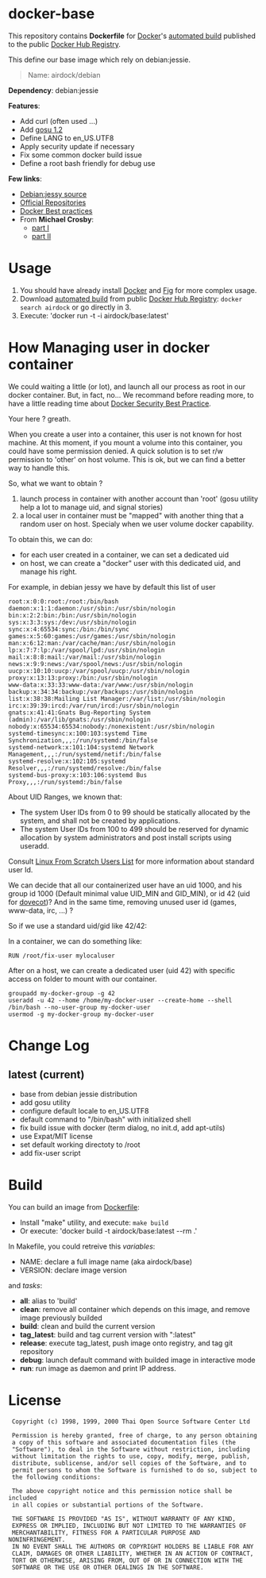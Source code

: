 # docker-base

This repository contains **Dockerfile** for [Docker](https://www.docker.com/)'s [automated build](https://registry.hub.docker.com/u/airdock/) published to the public [Docker Hub Registry](https://registry.hub.docker.com/).

This define our base image which rely on debian:jessie.

> Name: airdock/debian

**Dependency**: debian:jessie

**Features**:

 - Add curl (often used ...)
 - Add [gosu 1.2](https://github.com/tianon/gosu)
 - Define LANG to en_US.UTF8
 - Apply security update if necessary
 - Fix some common docker build issue 
 - Define a root bash friendly for debug use

**Few links**:

- [Debian:jessy source](https://github.com/tianon/docker-brew-debian/tree/b6b91ab925802aff7b832127c278aba23d88d3d1/jessie)
- [Official Repositories](http://docs.docker.com/docker-hub/official_repos/)
- [Docker Best practices](http://docs.docker.com/articles/dockerfile_best-practices/)
- From **Michael Crosby**:
	- [part I](http://crosbymichael.com/dockerfile-best-practices.html)
	- [part II](http://crosbymichael.com/dockerfile-best-practices-take-2.html)


# Usage

1. You should have already install [Docker](https://www.docker.com/) and [Fig](http://www.fig.sh/) for more complex usage.
2. Download [automated build](https://registry.hub.docker.com/u/airdock/) from public [Docker Hub Registry](https://registry.hub.docker.com/):
`docker search airdock` or go directly in 3.
3. Execute: 'docker run -t -i  airdock/base:latest'


# How Managing user in docker container

We could waiting a little (or lot), and launch all our process as root in our docker container.
But, in fact, no... We recommand before reading more, to have a little reading time about [Docker Security Best Practice](http://linux-audit.com/docker-security-best-practices-for-your-vessel-and-containers/).

Your here ? greath.

When you create a user into a container, this user is not known for host machine. 
At this moment, if you mount a volume into this container, you could have some permission denied. 
A quick solution is to set r/w permission to 'other' on host volume. This is ok, but we can find a better way to handle this.


So, what we want to obtain ?

1. launch process in container with another account than 'root' (gosu utility help a lot to manage uid, and signal stories)
2. a local user in container must be "mapped" with another thing that a random user on host. Specialy when we user volume docker capability.    

To obtain this, we can do:

- for each user created in a container, we can set a dedicated uid
- on host, we can create a "docker" user with this dedicated uid, and manage his right.


For example, in debian jessy we have by default this list of user

```
root:x:0:0:root:/root:/bin/bash
daemon:x:1:1:daemon:/usr/sbin:/usr/sbin/nologin
bin:x:2:2:bin:/bin:/usr/sbin/nologin
sys:x:3:3:sys:/dev:/usr/sbin/nologin
sync:x:4:65534:sync:/bin:/bin/sync
games:x:5:60:games:/usr/games:/usr/sbin/nologin
man:x:6:12:man:/var/cache/man:/usr/sbin/nologin
lp:x:7:7:lp:/var/spool/lpd:/usr/sbin/nologin
mail:x:8:8:mail:/var/mail:/usr/sbin/nologin
news:x:9:9:news:/var/spool/news:/usr/sbin/nologin
uucp:x:10:10:uucp:/var/spool/uucp:/usr/sbin/nologin
proxy:x:13:13:proxy:/bin:/usr/sbin/nologin
www-data:x:33:33:www-data:/var/www:/usr/sbin/nologin
backup:x:34:34:backup:/var/backups:/usr/sbin/nologin
list:x:38:38:Mailing List Manager:/var/list:/usr/sbin/nologin
irc:x:39:39:ircd:/var/run/ircd:/usr/sbin/nologin
gnats:x:41:41:Gnats Bug-Reporting System (admin):/var/lib/gnats:/usr/sbin/nologin
nobody:x:65534:65534:nobody:/nonexistent:/usr/sbin/nologin
systemd-timesync:x:100:103:systemd Time Synchronization,,,:/run/systemd:/bin/false
systemd-network:x:101:104:systemd Network Management,,,:/run/systemd/netif:/bin/false
systemd-resolve:x:102:105:systemd Resolver,,,:/run/systemd/resolve:/bin/false
systemd-bus-proxy:x:103:106:systemd Bus Proxy,,,:/run/systemd:/bin/false
```

About UID Ranges, we known that:

- The system User IDs from 0 to 99 should be statically allocated by the system, and shall not be created by applications.
- The system User IDs from 100 to 499 should be reserved for dynamic allocation by system administrators and post install scripts using useradd.

Consult [Linux From Scratch Users List](http://www.linuxfromscratch.org/blfs/view/svn/postlfs/users.html) for more information about standard user Id.


We can decide that all our containerized user have an uid 1000, and his group id 1000 (Default minimal value UID_MIN and GID_MIN), or id 42 (uid for [dovecot](http://www.dovecot.org/))? And in the same time, removing unused user id (games, www-data, irc, ...) ?


So if we use a standard uid/gid like 42/42:

In a container, we can do something like:

	RUN /root/fix-user mylocaluser


After on a host, we can create a dedicated user (uid 42) with specific access on folder to mount with our container. 

```
groupadd my-docker-group -g 42
useradd -u 42 --home /home/my-docker-user --create-home --shell /bin/bash --no-user-group my-docker-user
usermod -g my-docker-group my-docker-user
```

# Change Log

## latest (current)

- base from debian jessie distribution
- add gosu utility
- configure default locale to en_US.UTF8
- default command to "/bin/bash" with initialized shell
- fix build issue with docker (term dialog, no init.d, add apt-utils)
- use Expat/MIT license
- set default working directoty to /root
- add fix-user script

# Build

You can build an image from [Dockerfile](https://github.com/airdock-io/docker-base):

- Install "make" utility, and execute: `make build`
- Or execute: 'docker build -t airdock/base:latest --rm .'

In Makefile, you could retreive this *variables*:

- NAME: declare a full image name (aka airdock/base)
- VERSION: declare image version

and *tasks*:

- **all**: alias to 'build'
- **clean**: remove all container which depends on this image, and remove image previously builded
- **build**: clean and build the current version
- **tag_latest**: build and tag current version with ":latest"
- **release**: execute tag_latest, push image onto registry, and tag git repository
- **debug**: launch default command with builded image in interactive mode
- **run**: run image as daemon and print IP address.



# License

```
 Copyright (c) 1998, 1999, 2000 Thai Open Source Software Center Ltd

 Permission is hereby granted, free of charge, to any person obtaining
 a copy of this software and associated documentation files (the
 "Software"), to deal in the Software without restriction, including
 without limitation the rights to use, copy, modify, merge, publish,
 distribute, sublicense, and/or sell copies of the Software, and to
 permit persons to whom the Software is furnished to do so, subject to
 the following conditions:

 The above copyright notice and this permission notice shall be included
 in all copies or substantial portions of the Software.

 THE SOFTWARE IS PROVIDED "AS IS", WITHOUT WARRANTY OF ANY KIND,
 EXPRESS OR IMPLIED, INCLUDING BUT NOT LIMITED TO THE WARRANTIES OF
 MERCHANTABILITY, FITNESS FOR A PARTICULAR PURPOSE AND NONINFRINGEMENT.
 IN NO EVENT SHALL THE AUTHORS OR COPYRIGHT HOLDERS BE LIABLE FOR ANY
 CLAIM, DAMAGES OR OTHER LIABILITY, WHETHER IN AN ACTION OF CONTRACT,
 TORT OR OTHERWISE, ARISING FROM, OUT OF OR IN CONNECTION WITH THE
 SOFTWARE OR THE USE OR OTHER DEALINGS IN THE SOFTWARE.
 ```
